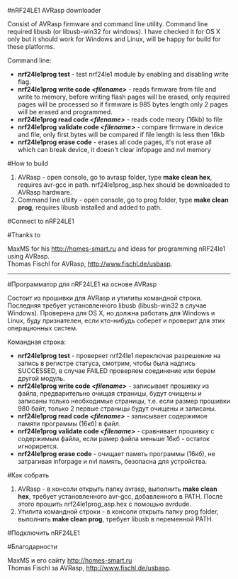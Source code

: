 #nRF24LE1 AVRasp downloader 

Consist of AVRasp firmware and command line utility. Command line required libusb (or libusb-win32 for windows). I have checked it for OS X only but it should work for Windows and Linux, will be happy for build for these platforms.

Command line:
- <b>nrf24le1prog test</b> - test nrf24le1 module by enabling and disabling write flag.
- <b>nrf24le1prog write code <i>\<filename></i></b> - reads firmware from file and write to memory, before writing flash pages will be erased, only required pages will be processed so if firmware is 985 bytes length only 2 pages will be erased and programmed.
- <b>nrf24le1prog read code <i>\<filename></i></b> - reads code meory (16kb) to file
- <b>nrf24le1prog validate code <i>\<filename></i></b> - compare firmware in device and file, only first bytes will be compared if file length is less then 16kb
- <b>nrf24le1prog erase code</b> - erases all code pages, it's not erase all which can break device, it doesn't clear infopage and nvl memory

#How to build

1. AVRasp - open console, go to avrasp folder, type <b>make clean hex</b>, requires avr-gcc in path. nrf24le1prog_asp.hex should be downloaded to AVRasp hardware.
2. Command line utility - open console, go to prog folder, type <b>make clean prog</b>, requires libusb installed and added to path.

#Connect to nRF24LE1

#Thanks to

MaxMS for his http://homes-smart.ru and ideas for programming nRF24le1 using AVRasp.<br>
Thomas Fischl for AVRasp, http://www.fischl.de/usbasp.

----------------
#Программатор для nRF24LE1 на основе AVRasp

Состоит из прошивки для AVRasp и утилиты командной строки. Последняя требует установленного libusb (libusb-win32 в случае Windows).
Проверена для OS X, но должна работать для Windows и Linux, буду признателен, если кто-нибудь соберет и проверит для этих операционных систем.

Командная строка:
- <b>nrf24le1prog test</b> - проверяет nrf24le1 переключая разрешение на запись в регистре статуса, смотрим, чтобы была надпись SUCCESSED, в случае FAILED проверяем соединение или берем другой модуль.
- <b>nrf24le1prog write code <i>\<filename></i></b> - записывает прошивку из файла, предварительно очищая страницы, будут очищены и записаны только необходимые страницы, т.е. если размер прошивки 980 байт, только 2 первые страницы будут очищены и записаны.
- <b>nrf24le1prog read code <i>\<filename></i></b> - записывает содержимое памяти программы (16кб) в файл.
- <b>nrf24le1prog validate code <i>\<filename></i></b> - сравнивает прошивку с содержимым файла, если рамер файла меньше 16кб - остаток игнорирется.
- <b>nrf24le1prog erase code</b> - очищает память программы (16кб), не затрагивая inforpage и nvl память, безопасна для устройства.

#Как собрать

1. AVRasp - в консоли открыть папку avrasp, выполнить <b>make clean hex</b>, требует установленного avr-gcc, добавленного в PATH. После этого прошить nrf24le1prog_asp.hex с помощью avrdude.
2. Утилита командной строки - в консоли открыть папку prog folder, выполнить <b>make clean prog</b>, требует libusb в переменной PATH.

#Подключить nRF24LE1

#Благодарности

MaxMS и его сайту http://homes-smart.ru
<br>
Thomas Fischl за AVRasp, http://www.fischl.de/usbasp.
